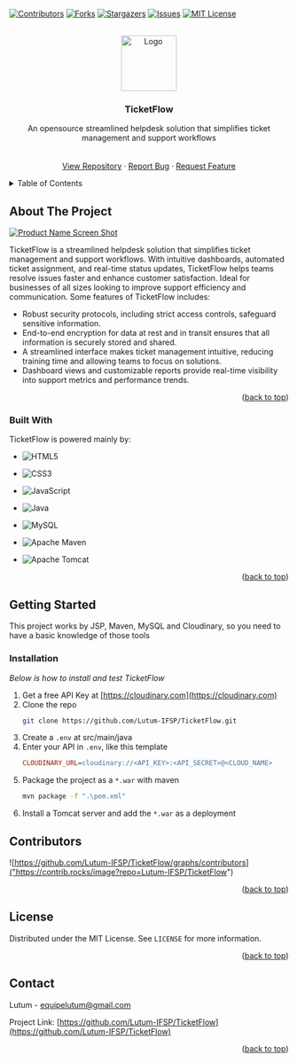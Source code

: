 <a id="readme-top"></a>

<!-- PROJECT SHIELDS -->
<!--
*** I'm using markdown "reference style" links for readability.
*** Reference links are enclosed in brackets [ ] instead of parentheses ( ).
*** See the bottom of this document for the declaration of the reference variables
*** for contributors-url, forks-url, etc. This is an optional, concise syntax you may use.
*** https://www.markdownguide.org/basic-syntax/#reference-style-links
-->
[![Contributors][contributors-shield]][contributors-url]
[![Forks][forks-shield]][forks-url]
[![Stargazers][stars-shield]][stars-url]
[![Issues][issues-shield]][issues-url]
[![MIT License][license-shield]][license-url]



<!-- PROJECT LOGO -->
<br />
<div align="center">
  <a href="https://github.com/Lutum-IFSP/TicketFlow">
    <img src="https://i.imgur.com/vnhd6qU.png" alt="Logo" width="100" height="100">
  </a>

  <h3 align="center">TicketFlow</h3>

  <p align="center">
    An opensource streamlined helpdesk solution that simplifies ticket management and support workflows
    <br />
    <br />
    <br />
    <a href="https://github.com/Lutum-IFSP/TicketFlow">View Repository</a>
    ·
    <a href="https://github.com/Lutum-IFSP/TicketFlow/issues">Report Bug</a>
    ·
    <a href="https://github.com/Lutum-IFSP/TicketFlow/issues">Request Feature</a>
  </p>
</div>



<!-- TABLE OF CONTENTS -->
<details>
  <summary>Table of Contents</summary>
  <ol>
    <li>
      <a href="#about-the-project">About The Project</a>
      <ul>
        <li><a href="#built-with">Built With</a></li>
      </ul>
    </li>
    <li>
      <a href="#getting-started">Getting Started</a>
      <ul>
        <li><a href="#prerequisites">Prerequisites</a></li>
        <li><a href="#installation">Installation</a></li>
      </ul>
    </li>
    <li><a href="#contributors">Contributing</a></li>
    <li><a href="#license">License</a></li>
    <li><a href="#contact">Contact</a></li>
  </ol>
</details>



<!-- ABOUT THE PROJECT -->
## About The Project

[![Product Name Screen Shot][product-screenshot]](https://github.com/Lutum-IFSP/TicketFlow)

TicketFlow is a streamlined helpdesk solution that simplifies ticket management and support workflows. With intuitive dashboards, automated ticket assignment, and real-time status updates, TicketFlow helps teams resolve issues faster and enhance customer satisfaction. Ideal for businesses of all sizes looking to improve support efficiency and communication.
Some features of TicketFlow includes:
* Robust security protocols, including strict access controls, safeguard sensitive information.
* End-to-end encryption for data at rest and in transit ensures that all information is securely stored and shared.
* A streamlined interface makes ticket management intuitive, reducing training time and allowing teams to focus on solutions.
* Dashboard views and customizable reports provide real-time visibility into support metrics and performance trends.

<p align="right">(<a href="#readme-top">back to top</a>)</p>



### Built With

TicketFlow is powered mainly by:

* ![HTML5](https://img.shields.io/badge/HTML5-E34F26?style=for-the-badge&logo=html5&logoColor=white)

* ![CSS3](https://img.shields.io/badge/CSS3-1572B6?style=for-the-badge&logo=css3&logoColor=white)

* ![JavaScript](https://img.shields.io/badge/JavaScript-F7DF1E?style=for-the-badge&logo=javascript&logoColor=black)

* ![Java](https://img.shields.io/badge/java-%23ED8B00.svg?style=for-the-badge&logo=openjdk&logoColor=white)

* ![MySQL](https://img.shields.io/badge/MySQL-00000F?style=for-the-badge&logo=mysql&logoColor=white)

* ![Apache Maven](https://img.shields.io/badge/Apache%20Maven-C71A36?style=for-the-badge&logo=Apache%20Maven&logoColor=white)
* ![Apache Tomcat](https://img.shields.io/badge/apache%20tomcat-%23F8DC75.svg?style=for-the-badge&logo=apache-tomcat&logoColor=black)

<p align="right">(<a href="#readme-top">back to top</a>)</p>



<!-- GETTING STARTED -->
## Getting Started

This project works by JSP, Maven, MySQL and Cloudinary, so you need to have a basic knowledge of those tools

### Installation

_Below is how to install and test TicketFlow_

1. Get a free API Key at [https://cloudinary.com](https://cloudinary.com)
2. Clone the repo
   ```sh
   git clone https://github.com/Lutum-IFSP/TicketFlow.git
   ```
3. Create a `.env` at src/main/java
4. Enter your API in `.env`, like this template
   ```ini
   CLOUDINARY_URL=cloudinary://<API_KEY>:<API_SECRET>@<CLOUD_NAME>
   ```
5. Package the project as a `*.war` with maven
   ```sh
   mvn package -f ".\pom.xml"
   ```
6. Install a Tomcat server and add the `*.war` as a deployment

## Contributors

![https://github.com/Lutum-IFSP/TicketFlow/graphs/contributors]("https://contrib.rocks/image?repo=Lutum-IFSP/TicketFlow")

<p align="right">(<a href="#readme-top">back to top</a>)</p>



<!-- LICENSE -->
## License

Distributed under the MIT License. See `LICENSE` for more information.

<p align="right">(<a href="#readme-top">back to top</a>)</p>



<!-- CONTACT -->
## Contact

Lutum - equipelutum@gmail.com

Project Link: [https://github.com/Lutum-IFSP/TicketFlow](https://github.com/Lutum-IFSP/TicketFlow)

<p align="right">(<a href="#readme-top">back to top</a>)</p>



<!-- MARKDOWN LINKS & IMAGES -->
<!-- https://www.markdownguide.org/basic-syntax/#reference-style-links -->
[contributors-shield]: https://img.shields.io/github/contributors/Lutum-IFSP/TicketFlow.svg?style=for-the-badge
[contributors-url]: https://github.com/Lutum-IFSP/TicketFlow/graphs/contributors
[forks-shield]: https://img.shields.io/github/forks/Lutum-IFSP/TicketFlow.svg?style=for-the-badge
[forks-url]: https://github.com/Lutum-IFSP/TicketFlow/network/members
[stars-shield]: https://img.shields.io/github/stars/Lutum-IFSP/TicketFlow.svg?style=for-the-badge
[stars-url]: https://github.com/Lutum-IFSP/TicketFlow/stargazers
[issues-shield]: https://img.shields.io/github/issues/Lutum-IFSP/TicketFlow.svg?style=for-the-badge
[issues-url]: https://github.com/Lutum-IFSP/TicketFlow/issues
[license-shield]: https://img.shields.io/github/license/Lutum-IFSP/TicketFlow.svg?style=for-the-badge
[license-url]: https://github.com/Lutum-IFSP/TicketFlow/blob/master/LICENSE
[product-screenshot]: https://i.imgur.com/jSepbqy.png
